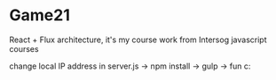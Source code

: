 # Game21
React + Flux architecture, it's my course work from Intersog javascript courses

change local IP address in server.js -> npm install -> gulp -> fun c:
